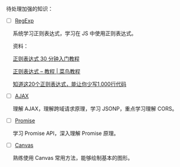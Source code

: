 待处理加强的知识：

- [ ]  [RegExp](https://github.com/china-kook/Liao_JS_practice-set/blob/master/%E6%A0%87%E5%87%86%E5%AF%B9%E8%B1%A1/RegExp.md)

&emsp; 系统学习正则表达式，学习在 JS 中使用正则表达式。

&emsp; 资料：

&emsp; [正则表达式 30 分钟入门教程](http://www.cnblogs.com/deerchao/archive/2006/08/24/zhengzhe30fengzhongjiaocheng.html)

&emsp; [正则表达式 – 教程 | 菜鸟教程](http://www.runoob.com/regexp/regexp-tutorial.html)

&emsp; [知道这20个正则表达式，能让你少写1,000行代码](https://www.jianshu.com/p/e7bb97218946)

- [ ] [AJAX](https://github.com/china-kook/Liao_JS_practice-set/blob/master/%E6%B5%8F%E8%A7%88%E5%99%A8/AJAX.md)

&emsp; 理解 AJAX，理解跨域请求原理，学习 JSONP，重点学习理解 CORS。

- [ ] [Promise](https://github.com/china-kook/Liao_JS_practice-set/blob/master/%E6%B5%8F%E8%A7%88%E5%99%A8/Promise.md)

&emsp; 学习 Promise API，深入理解 Promise 原理。

- [ ] [Canvas](https://github.com/china-kook/Liao_JS_practice-set/blob/master/%E6%B5%8F%E8%A7%88%E5%99%A8/Canvas.md)

&emsp; 熟练使用 Canvas 常用方法，能够绘制基本的图形。
